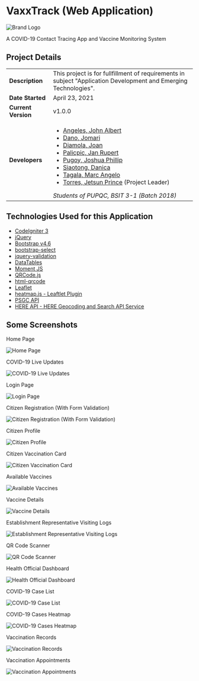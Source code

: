 # VaxxTrack (Web Application)

![Brand Logo](public/images/brand/brand_logo.png)


A COVID-19 Contact Tracing App and Vaccine Monitoring System

## Project Details

| | |
| --- | --- |
| **Description** | This project is for fullfillment of requirements in subject "Application Development and Emerging Technologies". |
| **Date Started** | April 23, 2021 |
| **Current Version** | v1.0.0 |
| **Developers** | <ul><li>[Angeles, John Albert](https://github.com/berty-1)</li><li>[Dano, Jomari](https://github.com/danojomari213)</li><li>[Diamola, Joan](https://github.com/jndia000)</li><li>[Palicpic, Jan Rupert](https://github.com/Minsc-X1)</li><li>[Pugoy, Joshua Phillip](https://github.com/joshua1515xx)</li><li>[Siaotong, Danica](https://github.com/dadangbells)</li><li>[Tagala, Marc Angelo](https://github.com/z-M-A-S-T-z)</li><li>[Torres, Jetsun Prince](https://github.com/PrensDev) (Project Leader)</li></ul> *Students of PUPQC, BSIT 3-1 (Batch 2018)* |

## Technologies Used for this Application

* [CodeIgniter 3](https://www.codeigniter.com/userguide3/index.html)
* [jQuery](https://api.jquery.com/)
* [Bootstrap v4.6](https://getbootstrap.com/docs/4.6/getting-started/introduction/)
* [bootstrap-select](https://developer.snapappointments.com/bootstrap-select/)
* [jquery-validation](https://jqueryvalidation.org/)
* [DataTables](https://datatables.net/manual/)
* [Moment JS](https://momentjs.com/)
* [QRCode.js](https://davidshimjs.github.io/qrcodejs/)
* [html-qrcode](https://github.com/mebjas/html5-qrcode)
* [Leaflet](https://leafletjs.com/)
* [heatmap.js - Leaftlet Plugin](https://www.patrick-wied.at/static/heatmapjs/plugin-leaflet-layer.html)
* [PSGC API](https://github.com/wareneutron/psgc-api)
* [HERE API - HERE Geocoding and Search API Service](https://developer.here.com/documentation/geocoding-search-api/dev_guide/index.html)

## Some Screenshots

Home Page

![Home Page](public/images/screenshots/home.png)

COVID-19 Live Updates

![COVID-19 Live Updates](public/images/screenshots/live_updates.png)

Login Page

![Login Page](public/images/screenshots/login.png)

Citizen Registration (With Form Validation)

![Citizen Registration (With Form Validation)](public/images/screenshots/citizen_registration.png)

Citizen Profile

![Citizen Profile](public/images/screenshots/citizen_profile.png)

Citizen Vaccination Card

![Citizen Vaccination Card](public/images/screenshots/citizen_vaccination_card.png)

Available Vaccines

![Available Vaccines](public/images/screenshots/available_vaccines.png)

Vaccine Details

![Vaccine Details](public/images/screenshots/vaccine_details.png)

Establishment Representative Visiting Logs

![Establishment Representative Visiting Logs](public/images/screenshots/representative_establishment.png)

QR Code Scanner

![QR Code Scanner](public/images/screenshots/qrcode_scanner.png)

Health Official Dashboard

![Health Official Dashboard](public/images/screenshots/health_official_dashboard.png)

COVID-19 Case List

![COVID-19 Case List](public/images/screenshots/case_list.png)

COVID-19 Cases Heatmap

![COVID-19 Cases Heatmap](public/images/screenshots/heatmap.png)

Vaccination Records

![Vaccination Records](public/images/screenshots/vaccination_records.png)

Vaccination Appointments

![Vaccination Appointments](public/images/screenshots/vaccination_appointments.png)